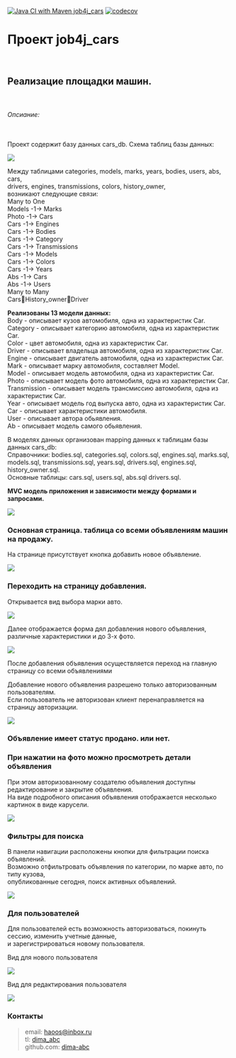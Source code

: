 [![Java CI with Maven job4j_cars](https://github.com/dima-abc/job4j_cars/actions/workflows/maven.yml/badge.svg)](https://github.com/dima-abc/job4j_cars/actions/workflows/maven.yml)
[![codecov](https://codecov.io/gh/dima-abc/job4j_cars/branch/master/graph/badge.svg?token=5PkSEUrrf8)](https://codecov.io/gh/dima-abc/job4j_cars)
<h1>Проект job4j_cars</h1><br>
<h2>Реализацие площадки машин.</h2><br>

<h6>Опсиание:</h6><br>
Проект содержит базу данных cars_db.
Схема таблиц базы данных: <br>

![](img/sql_diagram.jpg) <br>

Между таблицами categories, models, marks, years, bodies, users, abs, cars, <br>
drivers, engines, transmissions, colors, history_owner, <br>
возникают следующие связи: <br>
Many to One <br>
Models -1-> Marks <br>
Photo -1-> Cars <br>
Cars -1-> Engines <br>
Cars -1-> Bodies <br>
Cars -1-> Category <br>
Cars -1-> Transmissions <br>
Cars -1-> Models <br>
Cars -1-> Colors <br>
Cars -1-> Years <br>
Abs -1-> Cars <br>
Abs -1-> Users <br>
Many to Many <br>
CarsHistory_ownerDriver <br>

<b>Реализованы 13 модели данных:</b><br>
Body - описывает кузов автомобиля, одна из характеристик Car. <br>
Category - описывает категорию автомобиля, одна из характеристик Car. <br>
Color - цвет автомобиля, одна из характеристик Car. <br>
Driver - описывает владельца автомобиля, одна из характеристик Car. <br>
Engine - описывает двигатель автомобиля, одна из характеристик Car. <br>
Mark - описывает марку автомобиля, составляет Model. <br>
Model - описывает модель автомобиля, одна из характеристик Car. <br>
Photo - описывает модель фото автомобиля, одна из характеристик Car. <br>
Transmission - описывает модель трансмиссию автомобиля, одна из характеристик Car. <br>
Year - описывает модель год выпуска авто, одна из характеристик Car. <br>
Car - описывает характеристики автомобиля.<br>
User - описывает автора обьявления. <br>
Ab - описывает модель самого обьявления. <br>

В моделях данных организован mapping данных к таблицам базы данных cars_db: <br>
Справочники: bodies.sql, categories.sql, colors.sql, engines.sql, marks.sql, <br>
models.sql, transmissions.sql, years.sql, drivers.sql, engines.sql, history_owner.sql. <br>
Основные таблицы: cars.sql, users.sql, abs.sql drivers.sql. <br>

<b>MVC модель приложения и зависимости между формами и запросами. </b>

![](img/MVC.jpg) <br>

<h3>Основная страница. таблица со всеми объявлениям машин на продажу.</h3>
На странице присутствует кнопка добавить новое объявление. <br>

![](img/index.jpg) <br>

<h3>Переходить на страницу добавления. </h3>
Открывается вид выбора марки авто. <br>

![](img/selectMark.jpg) <br>

Далее отображается форма дял добавления нового объявления, различные характеристики и до 3-х фото. <br>

![](img/createCar.jpg) <br>

После добавления объявления осуществляется переход на главную страницу со всеми объявлениями

Добавление нового объявления разрешено только авторизованным пользователям. <br>
Если пользователь не авторизован клиент перенаправляется на страницу авторизации. <br>

![](img/login.jpg) <br>

<h3>Объявление имеет статус продано. или нет.</h3>

<h3>При нажатии на фото можно просмотреть детали объявления </h3>
При этом авторизованному создателю объявления доступны редактирование и закрытие объявления.<br>
На виде подробного описания объявления отображается несколько картинок в виде карусели. <br>

![](img/detailAb.jpg) <br>

<h3>Фильтры для поиска </h3>
В панели навигации расположены кнопки для фильтрации поиска объявлений. <br>
Возможно отфильтровать объявления по категории, по марке авто, по типу кузова, <br>
опубликованные сегодня, поиск активных объявлений. <br>

![](img/filter.jpg) <br>


<h3>Для пользователей</h3>
Для пользователей есть возможность авторизоваться, покинуть сессию, изменить учетные данные, <br>
и зарегистрироваться новому пользователя. <br>

Вид для нового пользователя <br>

![](img/newUser.jpg) <br>

Вид для редактирования пользователя <br>

![](img/editUser.jpg) <br>


### Контакты

> email: [haoos@inbox.ru](mailto:haoos@inbox.ru) <br>
> tl: [dima_abc](https://t.me/dima_abc) <br>
> github.com: [dima-abc](https://github.com/dima-abc)
